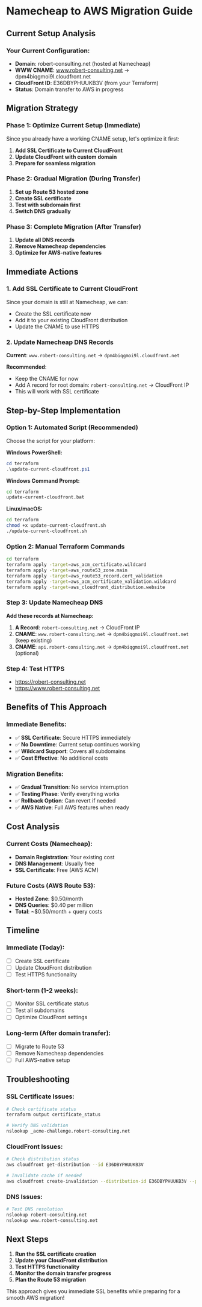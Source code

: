 # Namecheap to AWS Migration Guide

## Current Setup Analysis

### Your Current Configuration:
- **Domain**: robert-consulting.net (hosted at Namecheap)
- **WWW CNAME**: www.robert-consulting.net → dpm4biqgmoi9l.cloudfront.net
- **CloudFront ID**: E36DBYPHUUKB3V (from your Terraform)
- **Status**: Domain transfer to AWS in progress

## Migration Strategy

### Phase 1: Optimize Current Setup (Immediate)
Since you already have a working CNAME setup, let's optimize it first:

1. **Add SSL Certificate to Current CloudFront**
2. **Update CloudFront with custom domain**
3. **Prepare for seamless migration**

### Phase 2: Gradual Migration (During Transfer)
1. **Set up Route 53 hosted zone**
2. **Create SSL certificate**
3. **Test with subdomain first**
4. **Switch DNS gradually**

### Phase 3: Complete Migration (After Transfer)
1. **Update all DNS records**
2. **Remove Namecheap dependencies**
3. **Optimize for AWS-native features**

## Immediate Actions

### 1. Add SSL Certificate to Current CloudFront

Since your domain is still at Namecheap, we can:
- Create the SSL certificate now
- Add it to your existing CloudFront distribution
- Update the CNAME to use HTTPS

### 2. Update Namecheap DNS Records

**Current**: `www.robert-consulting.net` → `dpm4biqgmoi9l.cloudfront.net`

**Recommended**: 
- Keep the CNAME for now
- Add A record for root domain: `robert-consulting.net` → CloudFront IP
- This will work with SSL certificate

## Step-by-Step Implementation

### Option 1: Automated Script (Recommended)
Choose the script for your platform:

**Windows PowerShell:**
```powershell
cd terraform
.\update-current-cloudfront.ps1
```

**Windows Command Prompt:**
```cmd
cd terraform
update-current-cloudfront.bat
```

**Linux/macOS:**
```bash
cd terraform
chmod +x update-current-cloudfront.sh
./update-current-cloudfront.sh
```

### Option 2: Manual Terraform Commands
```bash
cd terraform
terraform apply -target=aws_acm_certificate.wildcard
terraform apply -target=aws_route53_zone.main
terraform apply -target=aws_route53_record.cert_validation
terraform apply -target=aws_acm_certificate_validation.wildcard
terraform apply -target=aws_cloudfront_distribution.website
```

### Step 3: Update Namecheap DNS
**Add these records at Namecheap:**

1. **A Record**: `robert-consulting.net` → CloudFront IP
2. **CNAME**: `www.robert-consulting.net` → `dpm4biqgmoi9l.cloudfront.net` (keep existing)
3. **CNAME**: `api.robert-consulting.net` → `dpm4biqgmoi9l.cloudfront.net` (optional)

### Step 4: Test HTTPS
- https://robert-consulting.net
- https://www.robert-consulting.net

## Benefits of This Approach

### Immediate Benefits:
- ✅ **SSL Certificate**: Secure HTTPS immediately
- ✅ **No Downtime**: Current setup continues working
- ✅ **Wildcard Support**: Covers all subdomains
- ✅ **Cost Effective**: No additional costs

### Migration Benefits:
- ✅ **Gradual Transition**: No service interruption
- ✅ **Testing Phase**: Verify everything works
- ✅ **Rollback Option**: Can revert if needed
- ✅ **AWS Native**: Full AWS features when ready

## Cost Analysis

### Current Costs (Namecheap):
- **Domain Registration**: Your existing cost
- **DNS Management**: Usually free
- **SSL Certificate**: Free (AWS ACM)

### Future Costs (AWS Route 53):
- **Hosted Zone**: $0.50/month
- **DNS Queries**: $0.40 per million
- **Total**: ~$0.50/month + query costs

## Timeline

### Immediate (Today):
- [ ] Create SSL certificate
- [ ] Update CloudFront distribution
- [ ] Test HTTPS functionality

### Short-term (1-2 weeks):
- [ ] Monitor SSL certificate status
- [ ] Test all subdomains
- [ ] Optimize CloudFront settings

### Long-term (After domain transfer):
- [ ] Migrate to Route 53
- [ ] Remove Namecheap dependencies
- [ ] Full AWS-native setup

## Troubleshooting

### SSL Certificate Issues:
```bash
# Check certificate status
terraform output certificate_status

# Verify DNS validation
nslookup _acme-challenge.robert-consulting.net
```

### CloudFront Issues:
```bash
# Check distribution status
aws cloudfront get-distribution --id E36DBYPHUUKB3V

# Invalidate cache if needed
aws cloudfront create-invalidation --distribution-id E36DBYPHUUKB3V --paths "/*"
```

### DNS Issues:
```bash
# Test DNS resolution
nslookup robert-consulting.net
nslookup www.robert-consulting.net
```

## Next Steps

1. **Run the SSL certificate creation**
2. **Update your CloudFront distribution**
3. **Test HTTPS functionality**
4. **Monitor the domain transfer progress**
5. **Plan the Route 53 migration**

This approach gives you immediate SSL benefits while preparing for a smooth AWS migration!
